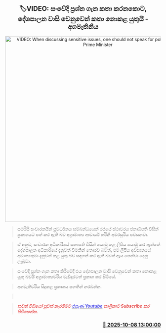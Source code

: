 <p align='center'><b><h2 align='center' title='VIDEO: When discussing sensitive issues, one should not speak for political gain - Prime Minister'>🏷VIDEO: සංවේදී ප්‍රශ්න ගැන කතා කරනකොට, දේශපාලන වාසි වෙනුවෙන් කතා නොකළ යුතුයි - අගමැතිනිය</h2></b></p>
<p align='center'><img src='https://helakuru.sgp1.cdn.digitaloceanspaces.com/esana/images/lib/harini-amarasuriya-parliment-2025.jpg' width='600' alt='VIDEO: When discussing sensitive issues, one should not speak for political gain - Prime Minister'></p>

> සමරිසි සංචාරකයින් ප්‍රවර්ධනය සම්බන්ධයෙන් රජයේ ස්ථාවරය ජනාධිපති විසින් ප්‍රකාශයට පත් කර ඇති බව අග්‍රාමාත්‍ය ආචාර්ය හරිනි අමරසූරිය පවසනවා.

> ඒ අනුව, සංචාරක අධිකාරියේ සභාපති විසින් යොමු කළ ලිපිය යොමු කර ඇත්තේ දේශපාලන අධිකාරියේ දැනුවත් වීමකින් තොරව බවත්, එම ලිපිය අවසානයේ අමාත්‍යතුමා දැනුවත් කළ යුතු බව සඳහන් කර ඇති බවත් ඇය පෙන්වා දෙනු ලැබුවා.  

> සංවේදී ප්‍රශ්න ගැන කතා කිරීමේදී එය දේශපාලන වාසි වෙනුවෙන් කතා නොකළ යුතු බවයි අග්‍රාමාත්‍යවරිය වැඩිදුරටත් ප්‍රකාශ කර සිටියේ.

> අගමැතිවරිය සිදුකළ ප්‍රකාශය පහතින් නරඹන්න.

>  

> <span style='color:#e64d4d'><em><strong>තවත් වීඩියෝ පුවත් නැරඹීමට </strong></em></span><a href='https://youtube.com/@esanamedia?si=UZCWEZmqFcpzlvdV'><span style='color:#4d4de6'><em><strong>එසැණ Youtube</strong></em></span></a><span style='color:#e64d4d'><em><strong> නාලිකාව Subscribe කර පිවිසෙන්න.</strong></em></span>



<h3 align='right'><a href='https://www.helakuru.lk/esana/p/114300/'>📅 2025-10-08 13:00:00</a></h3>
